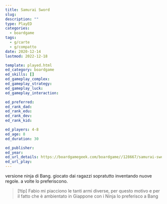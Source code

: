 ```yaml
---
title: Samurai Sword
slug: 
description: ""
type: PlayED
categories:
  - boardgame
tags:
  - g/carte
  - g/compatto
date: 2020-12-14
lastmod: 2022-12-18

template: played.html
ed_category: boardgame
ed_skills: []
ed_gameplay_complex: 
ed_gameplay_strategy: 
ed_gameplay_luck: 
ed_gameplay_interaction: 

ed_preferred: 
ed_rank_dad: 
ed_rank_edu: 
ed_rank_dev: 
ed_rank_kid: 

ed_players: 4-8
ed_age: 8
ed_duration: 30

ed_publisher: 
ed_year: 
ed_url_details: https://boardgamegeek.com/boardgame//128667/samurai-sword
ed_url_play: 
---
```


versione ninja di Bang. giocato dai ragazzi sopratutto inventando nuove regole.
a volte lo preferiscono.

> [!tip] Fabio
> mi piacciono le tanti armi diverse, per questo motivo e per il fatto che è ambientato in Giappone con i Ninja lo preferisco a Bang
